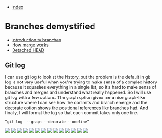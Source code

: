 - [Index](https://github.com/KiraDiShira/Git#table-of-content)   

# Branches demystified

- [Introduction to branches](#introduction-to-branches)   
- [How merge works](#how-merge-works)
- [Detached HEAD](#detached-head)


## Git log

I can use git log to look at the history, but the problem is the default in git log is not very useful when you're trying to make sense of a complex history because it squashes everything in a single list, so it's hard to make sense of branches and merges and understand what really happened. So I will use git log with a few options. The graph option gives me a nice graph-like structure where I can see how the commits and branch emerge and the decorate option shows the positional references like branches had. And finally, I will format the log so that each commit takes only one line.
```
“git log  --graph --decorate --oneline”
```
<img src="https://github.com/KiraDiShira/Git/blob/master/History/Images/h1.png" />



<img src="https://github.com/KiraDiShira/Git/blob/master/History/Images/h2.png" />
<img src="https://github.com/KiraDiShira/Git/blob/master/History/Images/h3.png" />
<img src="https://github.com/KiraDiShira/Git/blob/master/History/Images/h4.png" />
<img src="https://github.com/KiraDiShira/Git/blob/master/History/Images/h5.png" />
<img src="https://github.com/KiraDiShira/Git/blob/master/History/Images/h6.png" />
<img src="https://github.com/KiraDiShira/Git/blob/master/History/Images/h7.png" />
<img src="https://github.com/KiraDiShira/Git/blob/master/History/Images/h8.png" />
<img src="https://github.com/KiraDiShira/Git/blob/master/History/Images/h9.png" />
<img src="https://github.com/KiraDiShira/Git/blob/master/History/Images/h10.png" />
<img src="https://github.com/KiraDiShira/Git/blob/master/History/Images/h11.png" />
<img src="https://github.com/KiraDiShira/Git/blob/master/History/Images/h12.png" />
<img src="https://github.com/KiraDiShira/Git/blob/master/History/Images/h13.png" />
<img src="https://github.com/KiraDiShira/Git/blob/master/History/Images/h14.png" />
